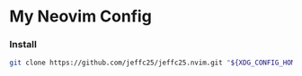 # My Neovim Config

### Install
```sh
git clone https://github.com/jeffc25/jeffc25.nvim.git "${XDG_CONFIG_HOME:-$HOME/.config}"/nvim
```
